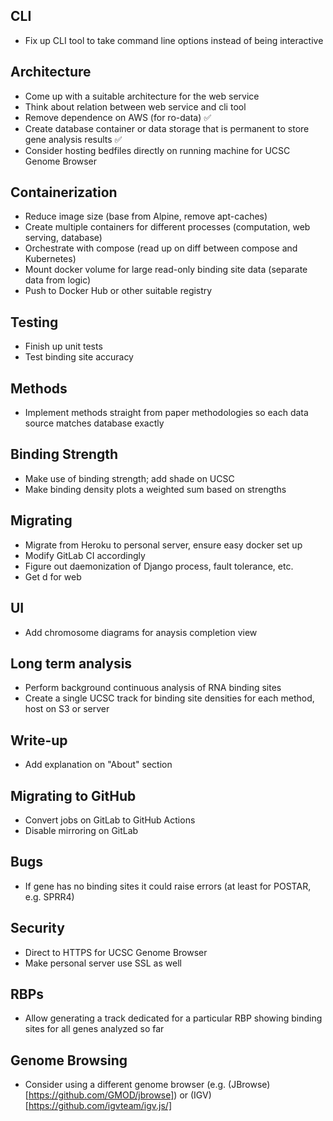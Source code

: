 ## CLI
 - Fix up CLI tool to take command line options instead of being interactive

## Architecture
 - Come up with a suitable architecture for the web service
 - Think about relation between web service and cli tool
 - Remove dependence on AWS (for ro-data) ✅
 - Create database container or data storage that is permanent to store
   gene analysis results ✅
 - Consider hosting bedfiles directly on running machine for UCSC Genome
   Browser

## Containerization
 - Reduce image size (base from Alpine, remove apt-caches)
 - Create multiple containers for different processes (computation, web
   serving, database)
 - Orchestrate with compose (read up on diff between compose and Kubernetes)
 - Mount docker volume for large read-only binding site data (separate data
   from logic)
 - Push to Docker Hub or other suitable registry

## Testing
 - Finish up unit tests
 - Test binding site accuracy

## Methods
 - Implement methods straight from paper methodologies so each data source
   matches database exactly

## Binding Strength
 - Make use of binding strength; add shade on UCSC
 - Make binding density plots a weighted sum based on strengths

## Migrating
 - Migrate from Heroku to personal server, ensure easy docker set up
 - Modify GitLab CI accordingly
 - Figure out daemonization of Django process, fault tolerance, etc.
 - Get d for web

## UI
 - Add chromosome diagrams for anaysis completion view

## Long term analysis
 - Perform background continuous analysis of RNA binding sites
 - Create a single UCSC track for binding site densities for each method,
   host on S3 or server

## Write-up
 - Add explanation on "About" section

## Migrating to GitHub
 - Convert jobs on GitLab to GitHub Actions
 - Disable mirroring on GitLab

## Bugs
 - If gene has no binding sites it could raise errors (at least for POSTAR,
   e.g. SPRR4)

## Security
 - Direct to HTTPS for UCSC Genome Browser
 - Make personal server use SSL as well

## RBPs
 - Allow generating a track dedicated for a particular RBP showing binding
   sites for all genes analyzed so far

## Genome Browsing
 - Consider using a different genome browser (e.g.
   (JBrowse)[https://github.com/GMOD/jbrowse]) or
   (IGV)[https://github.com/igvteam/igv.js/]
